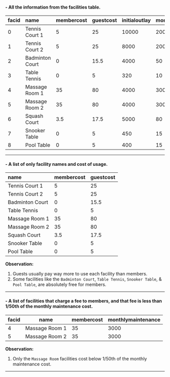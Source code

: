 #### - All the information from the facilities table.
|facid|name           |membercost|guestcost|initialoutlay|monthlymaintenance|
|:----|:--------------|:---------|:--------|:------------|:-----------------|
|0    |Tennis Court 1 |5         |25       |10000        |200               |
|1    |Tennis Court 2 |5         |25       |8000         |200               |
|2    |Badminton Court|0         |15.5     |4000         |50                |
|3    |Table Tennis   |0         |5        |320          |10                |
|4    |Massage Room 1 |35        |80       |4000         |3000              |
|5    |Massage Room 2 |35        |80       |4000         |3000              |
|6    |Squash Court   |3.5       |17.5     |5000         |80                |
|7    |Snooker Table  |0         |5        |450          |15                |
|8    |Pool Table     |0         |5        |400          |15                |
---
#### - A list of only facility names and cost of usage.
|name           |membercost|guestcost|
|:--------------|:---------|:--------|
|Tennis Court 1 |5         |25       |
|Tennis Court 2 |5         |25       |
|Badminton Court|0         |15.5     |
|Table Tennis   |0         |5        |
|Massage Room 1 |35        |80       |
|Massage Room 2 |35        |80       |
|Squash Court   |3.5       |17.5     |
|Snooker Table  |0         |5        |
|Pool Table     |0         |5        |

**Observation:**  
1. Guests usually pay way more to use each facility than members.
2. Some facilities like the `Badminton Court`,  `Table Tennis`, `Snooker Table`, & `Pool Table`, are absolutely free for members.
---
#### - A list of facilities that charge a fee to members, and that fee is less than 1/50th of the monthly maintenance cost.  
|facid|name          |membercost|monthlymaintenance|
|-----|--------------|----------|------------------|
|4    |Massage Room 1|35        |3000              |
|5    |Massage Room 2|35        |3000              |

**Observation:**  
1. Only the `Massage Room` facilities cost below 1/50th of the monthly maintenance cost.
---
